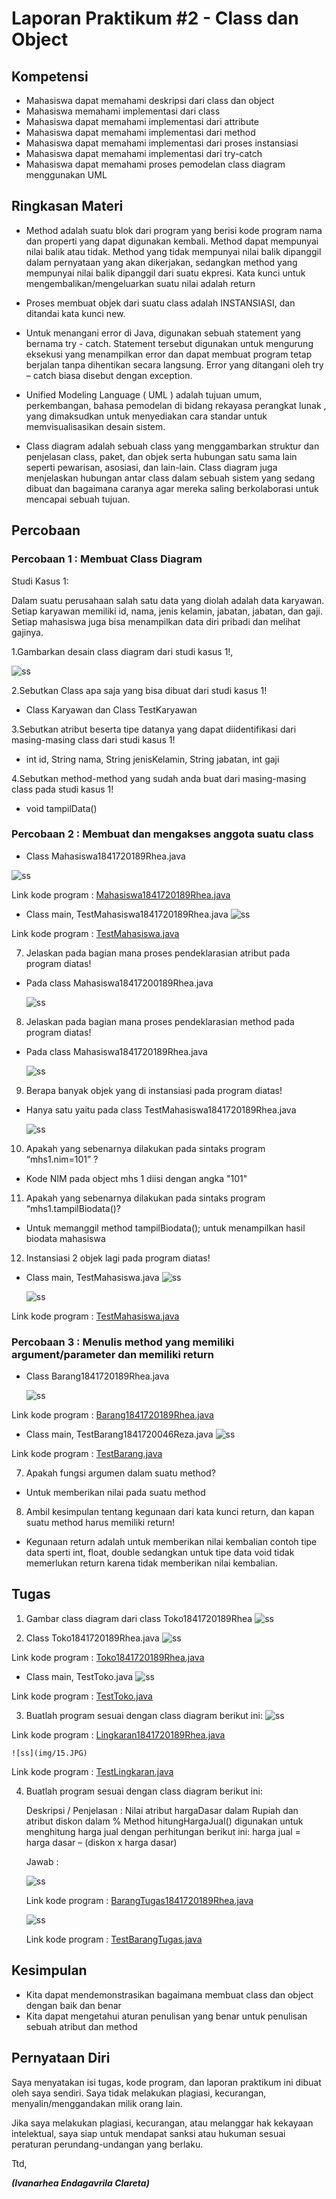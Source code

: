 # Laporan Praktikum #2 - Class dan Object

## Kompetensi

-  Mahasiswa dapat memahami deskripsi dari class dan object
-   Mahasiswa memahami implementasi dari class
-   Mahasiswa dapat memahami implementasi dari attribute
-   Mahasiswa dapat memahami implementasi dari method
-   Mahasiswa dapat memahami implementasi dari proses instansiasi
-   Mahasiswa dapat memahami implementasi dari try-catch
-   Mahasiswa dapat memahami proses pemodelan class diagram menggunakan UML

## Ringkasan Materi

-   Method adalah suatu blok dari program yang berisi kode program nama dan properti yang dapat digunakan kembali. Method dapat mempunyai nilai balik atau tidak. Method yang tidak mempunyai nilai balik dipanggil dalam pernyataan yang akan dikerjakan, sedangkan method yang mempunyai nilai balik dipanggil dari suatu ekpresi. Kata kunci untuk mengembalikan/mengeluarkan suatu nilai adalah return

-   Proses membuat objek dari suatu class adalah INSTANSIASI, dan ditandai kata kunci new. 

-   Untuk menangani error di Java, digunakan sebuah statement yang bernama try - catch. Statement tersebut digunakan untuk mengurung eksekusi yang menampilkan error dan dapat membuat program tetap berjalan tanpa dihentikan secara langsung. Error yang ditangani oleh try – catch biasa disebut dengan exception.

-   Unified Modeling Language ( UML ) adalah tujuan umum, perkembangan, bahasa pemodelan di bidang rekayasa perangkat lunak , yang dimaksudkan untuk menyediakan cara standar untuk memvisualisasikan desain sistem. 

-   Class diagram adalah sebuah class yang menggambarkan struktur dan penjelasan class, paket, dan objek serta hubungan satu sama lain seperti pewarisan, asosiasi, dan lain-lain. Class diagram juga menjelaskan hubungan antar class dalam sebuah sistem yang sedang dibuat dan bagaimana caranya agar mereka saling berkolaborasi untuk mencapai sebuah tujuan.

## Percobaan

### Percobaan 1 : Membuat Class Diagram

Studi Kasus 1:

Dalam suatu perusahaan salah satu data yang diolah adalah data karyawan. Setiap karyawan memiliki id, nama, jenis kelamin, jabatan, jabatan, dan gaji. Setiap mahasiswa juga bisa menampilkan data diri pribadi dan melihat gajinya.

1.Gambarkan desain class diagram dari studi kasus 1!,

![ss](img/1.JPG)

2.Sebutkan Class apa saja yang bisa dibuat dari studi kasus 1!
-   Class Karyawan dan Class TestKaryawan

3.Sebutkan atribut beserta tipe datanya yang dapat diidentifikasi dari masing-masing class dari studi kasus 1!
-   int id, String nama, String jenisKelamin, String jabatan, int gaji

4.Sebutkan method-method yang sudah anda buat dari masing-masing class pada studi kasus 1!
-   void tampilData()

### Percobaan 2 : Membuat dan mengakses anggota suatu class

- Class Mahasiswa1841720189Rhea.java

![ss](img/2.JPG)

Link kode program : [Mahasiswa1841720189Rhea.java](../../src/2_Class_dan_Object/1.java)

- Class main, TestMahasiswa1841720189Rhea.java
![ss](img/3.JPG)

Link kode program : [TestMahasiswa.java](../../src/2_Class_dan_Object/2.java)

7. Jelaskan pada bagian mana proses pendeklarasian atribut pada program diatas!
-  Pada class Mahasiswa18417200189Rhea.java

    ![ss](img/4.JPG)

8. Jelaskan pada bagian mana proses pendeklarasian method pada program diatas!
-  Pada class Mahasiswa1841720189Rhea.java

    ![ss](img/5.JPG)

9. Berapa banyak objek yang di instansiasi pada program diatas!
-  Hanya satu yaitu pada class TestMahasiswa1841720189Rhea.java

    ![ss](img/6.JPG)

10. Apakah yang sebenarnya dilakukan pada sintaks program “mhs1.nim=101” ?
-   Kode NIM pada object mhs 1 diisi dengan angka "101"

11. Apakah yang sebenarnya dilakukan pada sintaks program “mhs1.tampilBiodata()?
-   Untuk memanggil method tampilBiodata(); untuk menampilkan hasil biodata mahasiswa

12. Instansiasi 2 objek lagi pada program diatas!
-   Class main, TestMahasiswa.java
    ![ss](img/7.JPG)

    ![ss](img/8.JPG)

Link kode program : [TestMahasiswa.java](../../src/2_Class_dan_Object/3.java)

### Percobaan 3 : Menulis method yang memiliki argument/parameter dan memiliki return

- Class Barang1841720189Rhea.java

    ![ss](img/9.JPG)

Link kode program : [Barang1841720189Rhea.java](../../src/2_Class_dan_Object/4.java)

- Class main, TestBarang1841720046Reza.java
    ![ss](img/10.JPG)

Link kode program : [TestBarang.java](../../src/2_Class_dan_Object/5.java)

7. Apakah fungsi argumen dalam suatu method?
-  Untuk memberikan nilai pada suatu method 

8. Ambil kesimpulan tentang kegunaan dari kata kunci return, dan kapan suatu method harus memiliki return!
-  Kegunaan return adalah untuk memberikan nilai kembalian contoh tipe data sperti int, float, double sedangkan untuk tipe data void tidak memerlukan return karena tidak memberikan nilai kembalian. 

## Tugas
1. Gambar class diagram dari class Toko1841720189Rhea
    ![ss](img/11.JPG)

2. Class Toko1841720189Rhea.java
    ![ss](img/12.JPG)

Link kode program : [Toko1841720189Rhea.java](../../src/2_Class_dan_Object/6.java)

- Class main, TestToko.java 
    ![ss](img/13.JPG)

Link kode program : [TestToko.java](../../src/2_Class_dan_Object/7.java)

3. Buatlah program sesuai dengan class diagram berikut ini:
    ![ss](img/14.JPG)

    
Link kode program : [Lingkaran1841720189Rhea.java](../../src/2_Class_dan_Object/8.java)

    ![ss](img/15.JPG)

Link kode program : [TestLingkaran.java](../../src/2_Class_dan_Object/9.java)

4.	Buatlah program sesuai dengan class diagram berikut ini: 
 
    Deskripsi / Penjelasan : 
    Nilai atribut hargaDasar dalam Rupiah dan atribut diskon dalam % 
    Method hitungHargaJual() digunakan untuk menghitung harga jual dengan perhitungan berikut ini: harga jual = harga dasar – (diskon x harga dasar)
    
    Jawab : 

    ![ss](img/16.JPG)

    Link kode program : [BarangTugas1841720189Rhea.java](../../src/2_Class_dan_Object/10.java)

    ![ss](img/17.JPG)

    Link kode program : [TestBarangTugas.java](../../src/2_Class_dan_Object/11.java)

## Kesimpulan
- Kita dapat mendemonstrasikan bagaimana membuat class dan object dengan baik dan benar
- Kita dapat mengetahui aturan penulisan yang benar untuk penulisan sebuah atribut dan method

## Pernyataan Diri

Saya menyatakan isi tugas, kode program, dan laporan praktikum ini dibuat oleh saya sendiri. Saya tidak melakukan plagiasi, kecurangan, menyalin/menggandakan milik orang lain.

Jika saya melakukan plagiasi, kecurangan, atau melanggar hak kekayaan intelektual, saya siap untuk mendapat sanksi atau hukuman sesuai peraturan perundang-undangan yang berlaku.

Ttd,

***(Ivanarhea Endagavrila Clareta)***